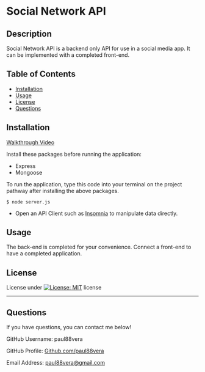 # Social Network API

## Description

Social Network API is a backend only API for use in a social media app. It can be implemented with a completed front-end.

## Table of Contents

- [Installation](#installation)
- [Usage](#usage)
- [License](#license)
- [Questions](#questions)

## Installation

[Walkthrough Video]()

Install these packages before running the application:

- Express
- Mongoose

To run the application, type this code into your terminal on the project pathway after installing the above packages.

```
$ node server.js
```

- Open an API Client such as [Insomnia](https://insomnia.rest/download) to manipulate data directly.

## Usage

The back-end is completed for your convenience. Connect a front-end to have a completed application.

## License

License under [![License: MIT](https://img.shields.io/badge/License-MIT-yellow.svg)](https://opensource.org/licenses/MIT) license

---

## Questions

If you have questions, you can contact me below!

GitHub Username: paul88vera

GitHub Profile: [Github.com/paul88vera](https://github.com/paul88vera/)

Email Address: paul88vera@gmail.com
